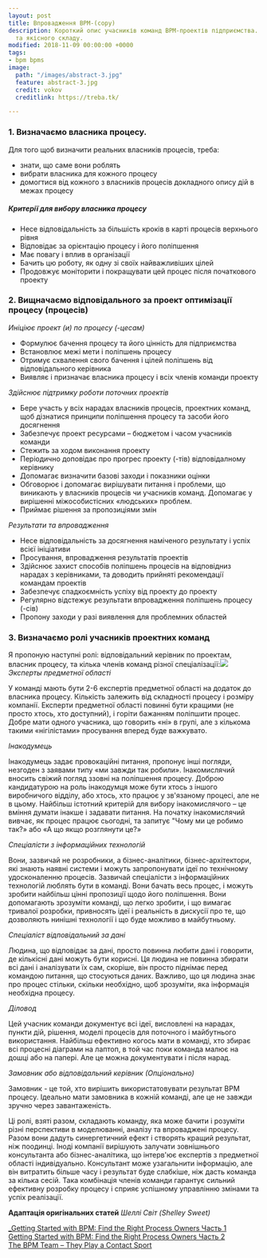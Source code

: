 ```yaml
---
layout: post
title: Впровадження BPM-(copy)
description: Короткий опис учасників команд BPM-проектів підприємства. Їх кількісного
  та якісного складу.
modified: 2018-11-09 00:00:00 +0000
tags:
- bpm bpms
image:
  path: "/images/abstract-3.jpg"
  feature: abstract-3.jpg
  credit: vokov
  creditlink: https://treba.tk/

---
```

### 1. Визначаємо власника процесу.

Для того щоб визначити реальних власників процесів, треба:

* знати, що саме  вони роблять
* вибрати власника для кожного процесу
* домогтися від кожного з власників процесів докладного опису дій в межах процесу

##### Критерії для вибору власника процесу

* Несе відповідальність за більшість кроків в карті процесів верхнього рівня
* Відповідає за орієнтацію процесу і його поліпшення
* Має повагу і вплив в організації
* Бачить цю роботу, як одну зі своїх найважливіших цілей
* Продовжує моніторити і покращувати цей процес після початкового проекту

### 2. Вищначаємо відповідального за проект оптимізації процесу (процесів)

_Иніціює проект (и) по процесу (-цесам)_

* Формулює бачення процесу та його цінність для підприємства
* Встановлює межі мети і поліпшень процесу
* Отримує схвалення свого бачення і цілей поліпшень від відповідального керівника
* Виявляє і призначає власника процесу і всіх членів команди проекту

_Здійснює підтримку роботи поточних проектів_

* Бере участь у всіх нарадах власників процесів, проектних команд, щоб дізнатися принципи поліпшення процесу та засоби його досягнення
* Забезпечує проект ресурсами – бюджетом і часом учасників команди
* Стежить за ходом виконання проекту
* Періодично доповідає про прогрес проекту (-тів) відповідалному керівнику
* Допомагає визначити базові заходи і  показники оцінки
* Обговорює і допомагає вирішувати питання і проблеми, що виникають у власників процесів чи учасників команд. Допомагає у вирішенні міжособистісних «людських» проблем.
* Приймає рішення за пропозиціями змін

_Результати та впровадження_

* Несе відповідальність за досягнення наміченого результату і успіх всієї ініціативи
* Просування, впровадження результатів проектів
* Здійснює захист способів поліпшень процесів на відповідниз нарадах з керівниками, та доводить прийняті рекомендації командам проектів
* Забезпечує спадкоємність успіху від проекту до проекту
* Регулярно відстежує результати впровадження поліпшень процесу (-сів)
* Пропону заходи у разі виявлення для  проблемних областей

### 3. Визначаємо ролі учасників проектних команд

Я пропоную наступні ролі: відповідальний керівник по проектам, власник процесу,  та кілька членів команд різної спеціалізації:![](http://old.bpms.ru/fileadmin/articles/1_2013/BPM_G_S.jpg)_Эксперты предметної області_

У команді мають бути 2-6 експертів предметної області на додаток до власника процесу. Кількість залежить від складності процесу і розміру компанії. Експерти предметної області повинні бути кращими (не просто хтось, хто доступний), і горіти бажанням поліпшити процес. Добре мати одного учасника, що говорить «ні» в групі, але з кількома такими «нігілістами» просування вперед буде важкувато.

_Інакодумець_

Інакодумець задає  провокаційні питання, пропонує інші погляди, незгоден з заявами типу «ми завжди так робили». Інакомислячий вносить свіжий погляд ззовні на поліпшення процесу. Доброю кандидатурою на роль інакодумця може бути хтось з іншого виробничого відділу, або хтось, хто працює у зв'язаному процесі, але не в цьому. Найбільш істотний критерій для вибору інакомислячого – це вміння думати інакше і задавати питання. На початку інакомислячий  вивчає, як процес працює сьогодні, та запитує "Чому ми це робимо так?» або «А що якщо розглянути це?»

_Спеціалісти з інформаційних технологій_

Вони, зазвичай не розробники, а бізнес-аналітики, бізнес-архітектори, які знають наявні системи і можуть запропонувати ідеї по технічному удосконаленню процесів. Зазвичай спеціалісти з інформаційних технологій люблять бути в команді. Вони бачать весь  процес, і можуть зробити найбільш цінні пропозиції щодо його поліпшення. Вони допомагають зрозуміти команді, що легко зробити, і що вимагає тривалої розробки, привносять ідеї і реальність в дискусії про те, що дозволяють нинішні технології і що буде можливо в майбутньому.

_Спеціаліст відповідальний за дані_

Людина, що відповідає за дані, просто повинна любити дані і говорити, де кількісні дані можуть бути корисні. Ця людина не повинна збирати всі дані і аналізувати їх сам, скоріше, він просто піднімає перед командою питання, що стосуються даних. Важливо, що ця людина знає про процес стільки, скільки необхідно, щоб зрозуміти, яка інформація необхідна процесу.

_Діловод_

Цей учасник команди документує  всі ідеї, висловлені на нарадах, пункти дій, рішення, моделі процесів для поточного і майбутнього використання. Найбільш ефективно когось мати в команді, хто збирає всі процесні діаграми на лаптоп, в той час поки команда малює на дошці або на папері. Але це можна документувати і після нарад.

_Замовник або відповідальний керівник (Опціонально)_

Замовник - це той, хто вирішить використатовувати результат BPM процесу. Ідеально мати замовника в кожній команді, але це не завжди зручно через завантаженість.

Ці ролі, взяті разом, складають команду, яка може бачити і розуміти різні перспективи в моделюванні, аналізу та впроваджені процесу. Разом вони дадуть синергетичний ефект і створять кращий результат, ніж поодинці. Іноді компанії вирішують залучати зовнішнього консультанта або бізнес-аналітика, що інтерв'ює експертів з предметної області індивідуально. Консультант може узагальнити інформацію, але він витратить більше часу і результат буде слабкіше, ніж дасть команда за кілька сесій. Така комбінація членів команди гарантує сильний ефективну розробку процесу і сприяє успішному управлінню змінами та успіх реалізації.

**Адаптація оригінальних статей** _Шеллі Світ (Shelley Sweet)_

[_Getting Started with BPM: Find the Right Process Owners  Часть 1](http://www.i4process.com/852/how-do-we-get-the-right-process-owners-part-1/)  
[Getting Started with BPM: Find the Right Process Owners  Часть 2](http://www.i4process.com/866/how-do-we-get-the-right-process-owners-part-2/)  
[The BPM Team – They Play a Contact Sport](http://www.i4process.com/1942/the-bpm-team-who-are-they/)